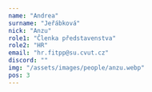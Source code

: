 ```yaml
---
name: "Andrea"
surname: "Jeřábková"
nick: "Anzu"
role1: "Členka představenstva"
role2: "HR"
email: "hr.fitpp@su.cvut.cz"
discord: ""
img: "/assets/images/people/anzu.webp"
pos: 3
---
```

